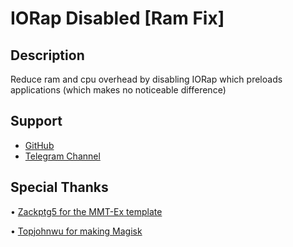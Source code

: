 # IORap Disabled [Ram Fix]

## Description
Reduce ram and cpu overhead by disabling IORap which preloads applications (which makes no noticeable difference)

## Support
- [GitHub](https://github.com/LeanxModulostk/IORap-Disabled) 
- [Telegram Channel](https://t.me/modulostk)

## Special Thanks

• [Zackptg5 for the MMT-Ex template](https://github.com/Zackptg5)

• [Topjohnwu for making Magisk](https://github.com/topjohnwu)
